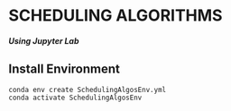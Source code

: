 # SCHEDULING ALGORITHMS
##### Using Jupyter Lab


## Install Environment
```bash
conda env create SchedulingAlgosEnv.yml
conda activate SchedulingAlgosEnv